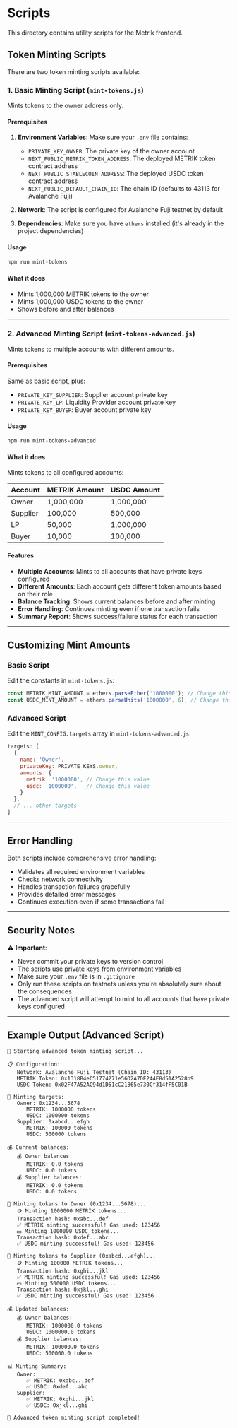 # Scripts

This directory contains utility scripts for the Metrik frontend.

## Token Minting Scripts

There are two token minting scripts available:

### 1. Basic Minting Script (`mint-tokens.js`)

Mints tokens to the owner address only.

#### Prerequisites

1. **Environment Variables**: Make sure your `.env` file contains:
   - `PRIVATE_KEY_OWNER`: The private key of the owner account
   - `NEXT_PUBLIC_METRIK_TOKEN_ADDRESS`: The deployed METRIK token contract address
   - `NEXT_PUBLIC_STABLECOIN_ADDRESS`: The deployed USDC token contract address
   - `NEXT_PUBLIC_DEFAULT_CHAIN_ID`: The chain ID (defaults to 43113 for Avalanche Fuji)

2. **Network**: The script is configured for Avalanche Fuji testnet by default

3. **Dependencies**: Make sure you have `ethers` installed (it's already in the project dependencies)

#### Usage

```bash
npm run mint-tokens
```

#### What it does

- Mints 1,000,000 METRIK tokens to the owner
- Mints 1,000,000 USDC tokens to the owner
- Shows before and after balances

---

### 2. Advanced Minting Script (`mint-tokens-advanced.js`)

Mints tokens to multiple accounts with different amounts.

#### Prerequisites

Same as basic script, plus:
- `PRIVATE_KEY_SUPPLIER`: Supplier account private key
- `PRIVATE_KEY_LP`: Liquidity Provider account private key  
- `PRIVATE_KEY_BUYER`: Buyer account private key

#### Usage

```bash
npm run mint-tokens-advanced
```

#### What it does

Mints tokens to all configured accounts:

| Account | METRIK Amount | USDC Amount |
|---------|---------------|-------------|
| Owner | 1,000,000 | 1,000,000 |
| Supplier | 100,000 | 500,000 |
| LP | 50,000 | 1,000,000 |
| Buyer | 10,000 | 100,000 |

#### Features

- **Multiple Accounts**: Mints to all accounts that have private keys configured
- **Different Amounts**: Each account gets different token amounts based on their role
- **Balance Tracking**: Shows current balances before and after minting
- **Error Handling**: Continues minting even if one transaction fails
- **Summary Report**: Shows success/failure status for each transaction

---

## Customizing Mint Amounts

### Basic Script

Edit the constants in `mint-tokens.js`:

```javascript
const METRIK_MINT_AMOUNT = ethers.parseEther('1000000'); // Change this value
const USDC_MINT_AMOUNT = ethers.parseUnits('1000000', 6); // Change this value
```

### Advanced Script

Edit the `MINT_CONFIG.targets` array in `mint-tokens-advanced.js`:

```javascript
targets: [
  {
    name: 'Owner',
    privateKey: PRIVATE_KEYS.owner,
    amounts: {
      metrik: '1000000', // Change this value
      usdc: '1000000',   // Change this value
    }
  },
  // ... other targets
]
```

---

## Error Handling

Both scripts include comprehensive error handling:
- Validates all required environment variables
- Checks network connectivity
- Handles transaction failures gracefully
- Provides detailed error messages
- Continues execution even if some transactions fail

---

## Security Notes

⚠️ **Important**: 
- Never commit your private keys to version control
- The scripts use private keys from environment variables
- Make sure your `.env` file is in `.gitignore`
- Only run these scripts on testnets unless you're absolutely sure about the consequences
- The advanced script will attempt to mint to all accounts that have private keys configured

---

## Example Output (Advanced Script)

```
🚀 Starting advanced token minting script...

📋 Configuration:
   Network: Avalanche Fuji Testnet (Chain ID: 43113)
   METRIK Token: 0x1318B4eC51774271e56D2A7DE244E8d51A2528b9
   USDC Token: 0x02F47A52AC94d1D51cC21865e730Cf314fF5C01B

🎯 Minting targets:
   Owner: 0x1234...5678
      METRIK: 1000000 tokens
      USDC: 1000000 tokens
   Supplier: 0xabcd...efgh
      METRIK: 100000 tokens
      USDC: 500000 tokens

💰 Current balances:
   💰 Owner balances:
      METRIK: 0.0 tokens
      USDC: 0.0 tokens
   💰 Supplier balances:
      METRIK: 0.0 tokens
      USDC: 0.0 tokens

🎯 Minting tokens to Owner (0x1234...5678)...
   🪙 Minting 1000000 METRIK tokens...
   Transaction hash: 0xabc...def
   ✅ METRIK minting successful! Gas used: 123456
   💵 Minting 1000000 USDC tokens...
   Transaction hash: 0xdef...abc
   ✅ USDC minting successful! Gas used: 123456

🎯 Minting tokens to Supplier (0xabcd...efgh)...
   🪙 Minting 100000 METRIK tokens...
   Transaction hash: 0xghi...jkl
   ✅ METRIK minting successful! Gas used: 123456
   💵 Minting 500000 USDC tokens...
   Transaction hash: 0xjkl...ghi
   ✅ USDC minting successful! Gas used: 123456

💰 Updated balances:
   💰 Owner balances:
      METRIK: 1000000.0 tokens
      USDC: 1000000.0 tokens
   💰 Supplier balances:
      METRIK: 100000.0 tokens
      USDC: 500000.0 tokens

📊 Minting Summary:
   Owner:
      ✅ METRIK: 0xabc...def
      ✅ USDC: 0xdef...abc
   Supplier:
      ✅ METRIK: 0xghi...jkl
      ✅ USDC: 0xjkl...ghi

🎉 Advanced token minting script completed! 